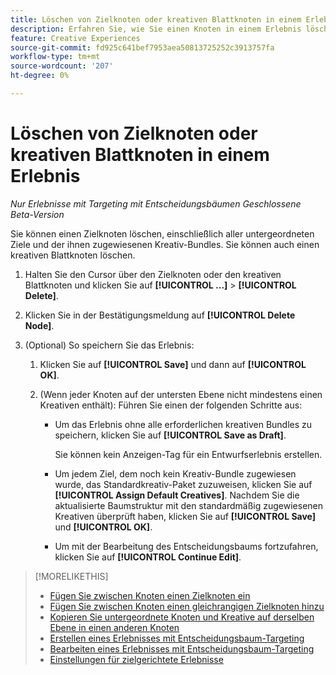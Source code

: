 ```yaml
---
title: Löschen von Zielknoten oder kreativen Blattknoten in einem Erlebnis
description: Erfahren Sie, wie Sie einen Knoten in einem Erlebnis löschen.
feature: Creative Experiences
source-git-commit: fd925c641bef7953aea50813725252c3913757fa
workflow-type: tm+mt
source-wordcount: '207'
ht-degree: 0%

---
```


# Löschen von Zielknoten oder kreativen Blattknoten in einem Erlebnis

*Nur Erlebnisse mit Targeting mit Entscheidungsbäumen*
*Geschlossene Beta-Version*

Sie können einen Zielknoten löschen, einschließlich aller untergeordneten Ziele und der ihnen zugewiesenen Kreativ-Bundles. Sie können auch einen kreativen Blattknoten löschen.

<!-- 1. [ways to get to the decision tree] -->

1. Halten Sie den Cursor über den Zielknoten oder den kreativen Blattknoten und klicken Sie auf **[!UICONTROL ...]** > **[!UICONTROL Delete]**.

1. Klicken Sie in der Bestätigungsmeldung auf **[!UICONTROL Delete Node]**.

1. (Optional) So speichern Sie das Erlebnis:

   1. Klicken Sie auf **[!UICONTROL Save]** und dann auf **[!UICONTROL OK]**.

   1. (Wenn jeder Knoten auf der untersten Ebene nicht mindestens einen Kreativen enthält): Führen Sie einen der folgenden Schritte aus:

      * Um das Erlebnis ohne alle erforderlichen kreativen Bundles zu speichern, klicken Sie auf **[!UICONTROL Save as Draft]**.

        Sie können kein Anzeigen-Tag für ein Entwurfserlebnis erstellen.

      * Um jedem Ziel, dem noch kein Kreativ-Bundle zugewiesen wurde, das Standardkreativ-Paket zuzuweisen, klicken Sie auf **[!UICONTROL Assign Default Creatives]**. Nachdem Sie die aktualisierte Baumstruktur mit den standardmäßig zugewiesenen Kreativen überprüft haben, klicken Sie auf **[!UICONTROL Save]** und **[!UICONTROL OK]**.

      * Um mit der Bearbeitung des Entscheidungsbaums fortzufahren, klicken Sie auf **[!UICONTROL Continue Edit]**.

>[!MORELIKETHIS]
>
>* [Fügen Sie zwischen Knoten einen Zielknoten ein](experience-target-node-add-inner.md)
>* [Fügen Sie zwischen Knoten einen gleichrangigen Zielknoten hinzu](experience-target-node-add-sibling.md)
>* [Kopieren Sie untergeordnete Knoten und Kreative auf derselben Ebene in einen anderen Knoten](experience-target-node-copy.md)
>* [Erstellen eines Erlebnisses mit Entscheidungsbaum-Targeting](experience-create-targeting.md)
>* [Bearbeiten eines Erlebnisses mit Entscheidungsbaum-Targeting](experience-edit-targeting.md)
>* [Einstellungen für zielgerichtete Erlebnisse](experience-settings-targeting.md)
